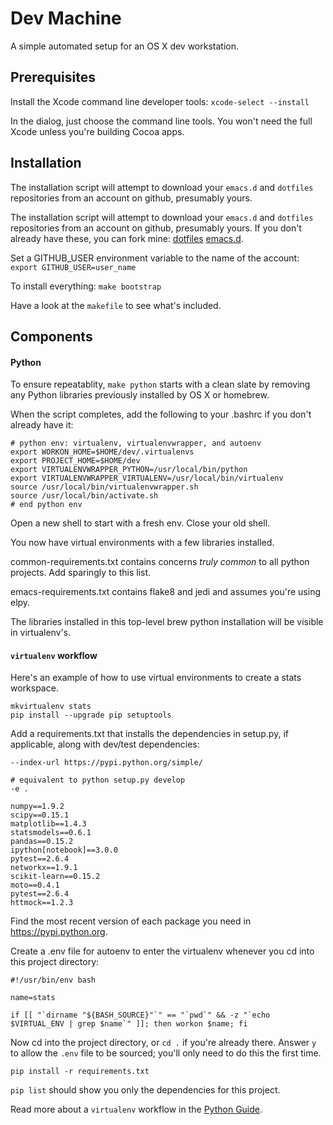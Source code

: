 # Dev Machine

A simple automated setup for an OS X dev workstation.

## Prerequisites

Install the Xcode command line developer tools:
`xcode-select --install`

In the dialog, just choose the command line tools. You won't
need the full Xcode unless you're building Cocoa apps.

## Installation

The installation script will attempt to download your `emacs.d` and `dotfiles`
repositories from an account on github, presumably yours.

The installation script will attempt to download your `emacs.d`
and `dotfiles` repositories from an account on github, presumably yours.
If you don't already have these, you can fork mine: [dotfiles](https://github.com/bobbyno/dotfiles) [emacs.d](https://github.com/bobbyno/emacs.d).

Set a GITHUB_USER environment variable to the name of the account: `export GITHUB_USER=user_name`

To install everything: `make bootstrap`

Have a look at the `makefile` to see what's included.

## Components

#### Python

To ensure repeatablity, `make python` starts with a clean slate by removing any
Python libraries previously installed by OS X or homebrew.

When the script completes, add the following to your .bashrc if you don't already have it:

```
# python env: virtualenv, virtualenvwrapper, and autoenv
export WORKON_HOME=$HOME/dev/.virtualenvs
export PROJECT_HOME=$HOME/dev
export VIRTUALENVWRAPPER_PYTHON=/usr/local/bin/python
export VIRTUALENVWRAPPER_VIRTUALENV=/usr/local/bin/virtualenv
source /usr/local/bin/virtualenvwrapper.sh
source /usr/local/bin/activate.sh
# end python env
```

Open a new shell to start with a fresh env. Close your old shell.

You now have virtual environments with a few libraries installed.

common-requirements.txt contains concerns _truly common_ to all python projects.
Add sparingly to this list.

emacs-requirements.txt contains flake8 and jedi and assumes you're using elpy.

The libraries installed in this top-level brew python installation will be visible in
virtualenv's.

#### `virtualenv` workflow

Here's an example of how to use virtual environments to create a stats workspace.

```
mkvirtualenv stats
pip install --upgrade pip setuptools
```

Add a requirements.txt that installs the dependencies in setup.py, if applicable,
along with dev/test dependencies:

```
--index-url https://pypi.python.org/simple/

# equivalent to python setup.py develop
-e .

numpy==1.9.2
scipy==0.15.1
matplotlib==1.4.3
statsmodels==0.6.1
pandas==0.15.2
ipython[notebook]==3.0.0
pytest==2.6.4
networkx==1.9.1
scikit-learn==0.15.2
moto==0.4.1
pytest==2.6.4
httmock==1.2.3
```

Find the most recent version of each package you need in https://pypi.python.org.

Create a .env file for autoenv to enter the virtualenv whenever you cd into
this project directory:

```
#!/usr/bin/env bash

name=stats

if [[ "`dirname "${BASH_SOURCE}"`" == "`pwd`" && -z "`echo $VIRTUAL_ENV | grep $name`" ]]; then workon $name; fi
```

Now cd into the project directory, or `cd .` if you're already there.
Answer `y` to allow the `.env` file to be sourced; you'll only need
to do this the first time.

`pip install -r requirements.txt`

`pip list` should show you only the dependencies for this project.

Read more about a `virtualenv` workflow in the [Python Guide](http://docs.python-guide.org/en/latest/dev/virtualenvs/#id3).
